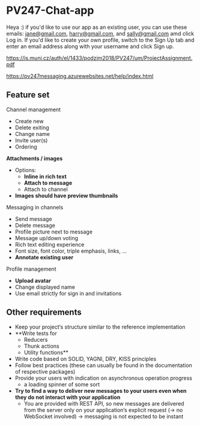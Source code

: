 # PV247-Chat-app

Heya :) if you'd like to use our app as an existing user, you can use these emails: jane@gmail.com, harry@gmail.com, and sally@gmail.com amd click Log in.
If you'd like to create your own profile, switch to the Sign Up tab and enter an email address along with your username and click Sign up.

https://is.muni.cz/auth/el/1433/podzim2018/PV247/um/ProjectAssignment.pdf

https://pv247messaging.azurewebsites.net/help/index.html

## Feature set

Channel management

* Create new
* Delete exiting
* Change name
* Invite user(s)
* Ordering

**Attachments / images**

* Options:
  * **Inline in rich text**
  * **Attach to message**
  * Attach to channel
* **Images should have preview thumbnails**

Messaging in channels

* Send message
* Delete message
* Profile picture next to message
* Message up/down voting
* Rich text editing experience
* Font size, font color, triple emphasis, links, …
* **Annotate existing user**

Profile management

* **Upload avatar**
* Change displayed name
* Use email strictly for sign in and invitations

## Other requirements

* Keep your project‘s structure similar to the reference implementation
* **Write tests for
  * Reducers
  * Thunk actions
  * Utility functions**
* Write code based on SOLID, YAGNI, DRY, KISS principles
* Follow best practices (these can usually be found in the documentation of respective packages)
* Provide your users with indication on asynchronous operation progress
  * a loading spinner of some sort
* **Try to find a way to deliver new messages to your users even when they do not interact with your application**
  * You are provided with REST API, so new messages are delivered from the server only on your application‘s explicit request (→ no WebSocket involved) → messaging is not expected to be instant
